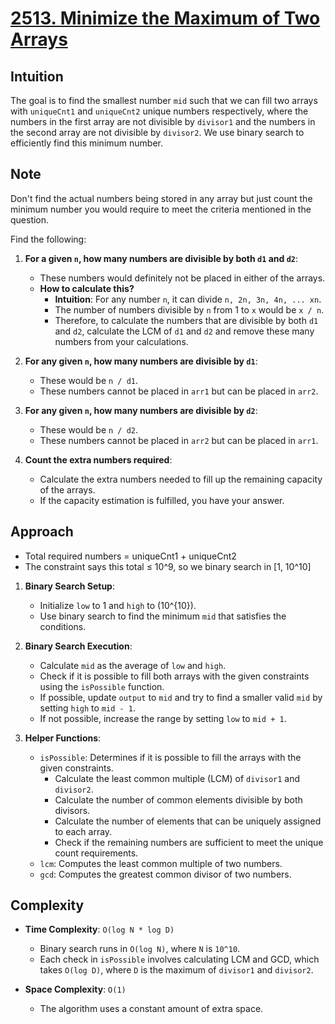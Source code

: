 # [2513. Minimize the Maximum of Two Arrays](https://leetcode.com/problems/minimize-the-maximum-of-two-arrays/description)

## Intuition
The goal is to find the smallest number `mid` such that we can fill two arrays with `uniqueCnt1` and `uniqueCnt2` unique numbers respectively, where the numbers in the first array are not divisible by `divisor1` and the numbers in the second array are not divisible by `divisor2`. We use binary search to efficiently find this minimum number.

## Note
Don't find the actual numbers being stored in any array but just count the minimum number you would require to meet the criteria mentioned in the question.


Find the following:

1. **For a given `n`, how many numbers are divisible by both `d1` and `d2`**:
    - These numbers would definitely not be placed in either of the arrays.
    - **How to calculate this?**
        - **Intuition**: For any number `n`, it can divide `n, 2n, 3n, 4n, ... xn`.
        - The number of numbers divisible by `n` from 1 to `x` would be `x / n`.
        - Therefore, to calculate the numbers that are divisible by both `d1` and `d2`, calculate the LCM of `d1` and `d2` and remove these many numbers from your calculations.

2. **For any given `n`, how many numbers are divisible by `d1`**:
    - These would be `n / d1`.
    - These numbers cannot be placed in `arr1` but can be placed in `arr2`.

3. **For any given `n`, how many numbers are divisible by `d2`**:
    - These would be `n / d2`.
    - These numbers cannot be placed in `arr2` but can be placed in `arr1`.

4. **Count the extra numbers required**:
    - Calculate the extra numbers needed to fill up the remaining capacity of the arrays.
    - If the capacity estimation is fulfilled, you have your answer.


## Approach
* Total required numbers = uniqueCnt1 + uniqueCnt2
* The constraint says this total ≤ 10^9, so we binary search in [1, 10^10]
  
1. **Binary Search Setup**:
    - Initialize `low` to 1 and `high` to \(10^{10}\).
    - Use binary search to find the minimum `mid` that satisfies the conditions.

2. **Binary Search Execution**:
    - Calculate `mid` as the average of `low` and `high`.
    - Check if it is possible to fill both arrays with the given constraints using the `isPossible` function.
    - If possible, update `output` to `mid` and try to find a smaller valid `mid` by setting `high` to `mid - 1`.
    - If not possible, increase the range by setting `low` to `mid + 1`.

3. **Helper Functions**:
    - `isPossible`: Determines if it is possible to fill the arrays with the given constraints.
        - Calculate the least common multiple (LCM) of `divisor1` and `divisor2`.
        - Calculate the number of common elements divisible by both divisors.
        - Calculate the number of elements that can be uniquely assigned to each array.
        - Check if the remaining numbers are sufficient to meet the unique count requirements.
    - `lcm`: Computes the least common multiple of two numbers.
    - `gcd`: Computes the greatest common divisor of two numbers.

## Complexity
- **Time Complexity**: `O(log N * log D)`
    - Binary search runs in `O(log N)`, where `N` is `10^10`.
    - Each check in `isPossible` involves calculating LCM and GCD, which takes `O(log D)`, where `D` is the maximum of `divisor1` and `divisor2`.

- **Space Complexity**: `O(1)`
    - The algorithm uses a constant amount of extra space.
